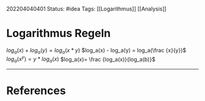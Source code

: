 202204040401
Status: #idea
Tags: [[Logarithmus]] [[Analysis]] 

# Logarithmus Regeln

$log_a(x) + log_a(y) = log_a(x*y)$
$log_a(x) - log_a(y) = log_a(\frac {x}{y})$
$log_a(x^y)= y*log_a(x)$
$log_a(x)= \frac {log_a(x)}{log_a(b)}$


___
# References
